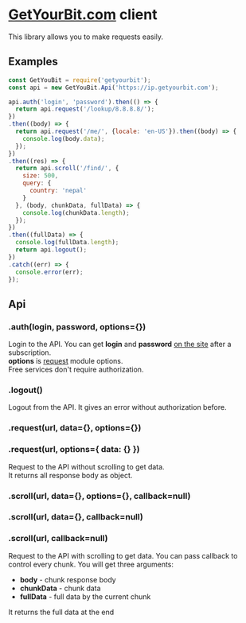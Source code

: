 # [GetYourBit.com](https://getyourbit.com) client 

This library allows you to make requests easily.

## Examples

```js
const GetYouBit = require('getyourbit');
const api = new GetYouBit.Api('https://ip.getyourbit.com');

api.auth('login', 'password').then(() => {
  return api.request('/lookup/8.8.8.8/');
})
.then((body) => {
  return api.request('/me/', {locale: 'en-US'}).then((body) => {
    console.log(body.data);
  });
})
.then((res) => {
  return api.scroll('/find/', {
    size: 500,
    query: {
      country: 'nepal'
    }
  }, (body, chunkData, fullData) => {
    console.log(chunkData.length);
  });
})
.then((fullData) => {
  console.log(fullData.length);
  return api.logout();
})
.catch((err) => {
  console.error(err);
});
```

## Api
### .auth(login, password, options={})
Login to the API. You can get __login__ and __password__ [on the site](https://getyourbit.com) after a subscription.  
__options__ is [request](https://github.com/request/request) module options.  
Free services don't require authorization.
### .logout()
Logout from the API. It gives an error without authorization before.
### .request(url, data={}, options={})
### .request(url, options={ data: {} })
Request to the API without scrolling to get data.  
It returns all response body as object.
### .scroll(url, data={}, options={}, callback=null)
### .scroll(url, data={}, callback=null)
### .scroll(url, callback=null)
Request to the API with scrolling to get data. You can pass callback to control every chunk. You will get three arguments:

* __body__ - chunk response body
* __chunkData__ - chunk data
* __fullData__ - full data by the current chunk  

It returns the full data at the end


 
